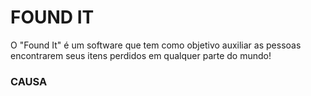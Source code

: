 # FOUND IT

O "Found It" é um software que tem como objetivo auxiliar as pessoas encontrarem seus itens perdidos em qualquer
parte do mundo!

### CAUSA